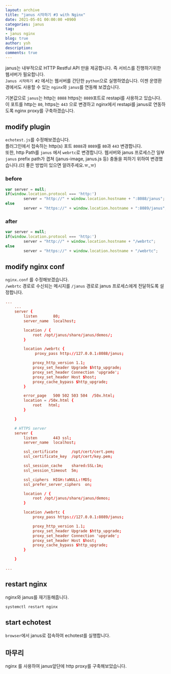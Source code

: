```yaml
---
layout: archive
title: "janus 시작하기 #3 with Nginx"
date: 2021-05-01 00:00:00 +0900
categories: janus
tag:
- janus nginx
blog: true
author: ysh
description: 
comments: true
---
```


janus는 내부적으로 HTTP Restful API 만을 제공합니다. 즉 서비스를 진행하기위한 웹서버가 필요합니다.   
`Janus 시작하기 #2` 에서는 웹서버를 간단한 `python`으로 실행하였습니다.
이젠 운영환경에서도 사용할 수 있는 `nginx`와 `janus`를 연동해 보겠습니다.

기본값으로 `janus`는 http는 `8088` https는 `8089`포트로 restapi를 사용하고 있습니다. 이 포트를 http는 `80`, https는 `443` 으로 변경하고 nginx에서 restapi를 janus로 연동하도록 nginx proxy를 구축하겠습니다.

## modify plugin
`echotest.js`를 수정해보겠습니다.   
플러그인에서 접속하는 http(s) 포트 `8088`과 `8089`를 `80`과 `443` 변경합니다.   
또한, http Path를 `janus` 에서 `webrtc`로 변경합니다. 웹서버와 janus 프로세스간 일부 `janus` prefix path가 겹쳐 (janus-image, janus.js 등) 충돌을 피하기 위하여 변경했습니다.(더 좋은 방법이 있으면 알려주세요.ㅠ_ㅠ)   

### before
``` js
var server = null;
if(window.location.protocol === 'http:')
        server = "http://" + window.location.hostname + ":8088/janus";
else
        server = "https://" + window.location.hostname + ":8089/janus";

```
### after
``` js
var server = null;
if(window.location.protocol === 'http:')
        server = "http://" + window.location.hostname + "/webrtc";
else
        server = "https://" + window.location.hostname + "/webrtc";
```

## modify nginx conf
`nginx.conf` 를 수정해보겠습니다.   
`/webrtc` 경로로 수신되는 메시지를 `/janus` 경로로 janus 프로세스에게 전달하도록 설정합니다.

``` conf
...
    ...
    server {
        listen       80;
        server_name  localhost;

        location / {
            root /opt/janus/share/janus/demos/;
        }

        location /webrtc {
             proxy_pass http://127.0.0.1:8088/janus;

            proxy_http_version 1.1;
            proxy_set_header Upgrade $http_upgrade;
            proxy_set_header Connection 'upgrade';
            proxy_set_header Host $host;
            proxy_cache_bypass $http_upgrade;
        }

        error_page   500 502 503 504  /50x.html;
        location = /50x.html {
            root   html;
        }

    }

    # HTTPS server
    server {
        listen       443 ssl;
        server_name  localhost;

        ssl_certificate      /opt/cert/cert.pem;
        ssl_certificate_key  /opt/cert/key.pem;

        ssl_session_cache    shared:SSL:1m;
        ssl_session_timeout  5m;

        ssl_ciphers  HIGH:!aNULL:!MD5;
        ssl_prefer_server_ciphers  on;

        location / {
            root /opt/janus/share/janus/demos;
        }

        location /webrtc {
            proxy_pass https://127.0.0.1:8089/janus;

            proxy_http_version 1.1;
            proxy_set_header Upgrade $http_upgrade;
            proxy_set_header Connection 'upgrade';
            proxy_set_header Host $host;
            proxy_cache_bypass $http_upgrade;
        }

    }

...

```
## restart nginx
nginx와 janus를 재기동해줍니다.
```
systemctl restart nginx
```

## start echotest 
`browser`에서 janus로 접속하여 echotest를 실행합니다.

## 마무리
nginx 를 사용하여 janus앞단에 http proxy를 구축해보았습니다.

